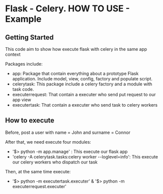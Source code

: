 # Flask - Celery. HOW TO USE - Example

## Getting Started

This code aim to show how execute flask with celery in the same app context

Packages include:

* app: Package that contain everything about a prototype Flask application.
  Include model, view, config, factory and populate script.
* celerytask: This package include a celery factory and a module with task code.
* executerrequest: That contain a executer who send put request to our app view
* executertask: That contain a executer who send task to celery workers

## How to execute

Before, post a user with name = John and surname = Connor

After that, we need execute four modules:

* '$> python -m app.manage' : This execute our flask app
* 'celery -A celerytask.tasks:celery worker --loglevel=info': This execute our
  celery workers who dispatch our task

Then, at the same time execute:
* '$> python -m executertask.executer' & '$> python -m executerrequest.executer'

